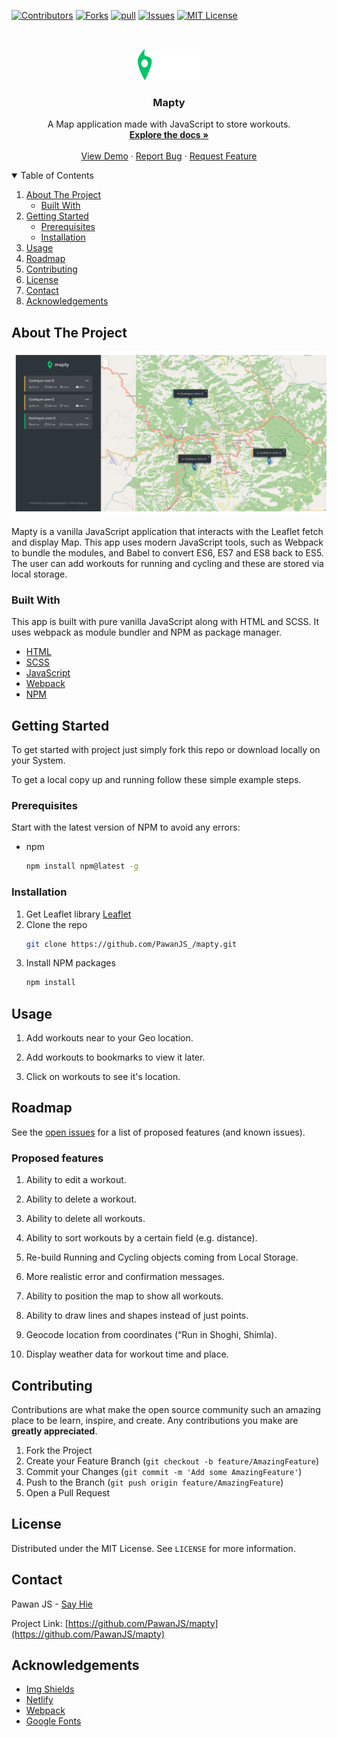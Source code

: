 <!-- PROJECT SHIELDS -->
<!--
*** I'm using markdown "reference style" links for readability.
*** Reference links are enclosed in brackets [ ] instead of parentheses ( ).
*** See the bottom of this document for the declaration of the reference variables
*** for contributors-url, forks-url, etc. This is an optional, concise syntax you may use.
*** https://www.markdownguide.org/basic-syntax/#reference-style-links
-->

[![Contributors][contributors-shield]][contributors-url]
[![Forks][forks-shield]][forks-url]
[![pull][pull-requests-shield]][pull-requests-url]
[![Issues][issues-shield]][issues-url]
[![MIT License][license-shield]][license-url]

<!-- PROJECT LOGO -->
<br />
<p align="center">
  <a href="https://mapty-by-pawanjs.netlify.app/">
    <img src="./src/images/logo.png" alt="Logo" width="100px" height="50px">
  </a>

  <h3 align="center">Mapty</h3>

  <p align="center">
   A Map application made with JavaScript to store workouts.
    <br />
    <a href="#about-the-project"><strong>Explore the docs »</strong></a>
    <br />
    <br />
    <a href="https://mapty-by-pawanjs.netlify.app/">View Demo</a>
    ·
    <a href="https://github.com/PawanJS/mapty/issues">Report Bug</a>
    ·
    <a href="https://github.com/PawanJS/mapty/issues">Request Feature</a>
  </p>
</p>

<!-- TABLE OF CONTENTS -->
<details open="open">
  <summary>Table of Contents</summary>
  <ol>
    <li>
      <a href="#about-the-project">About The Project</a>
      <ul>
        <li><a href="#built-with">Built With</a></li>
      </ul>
    </li>
    <li>
      <a href="#getting-started">Getting Started</a>
      <ul>
        <li><a href="#prerequisites">Prerequisites</a></li>
        <li><a href="#installation">Installation</a></li>
      </ul>
    </li>
    <li><a href="#usage">Usage</a></li>
    <li><a href="#roadmap">Roadmap</a></li>
    <li><a href="#contributing">Contributing</a></li>
    <li><a href="#license">License</a></li>
    <li><a href="#contact">Contact</a></li>
    <li><a href="#acknowledgements">Acknowledgements</a></li>
  </ol>
</details>

<!-- ABOUT THE PROJECT -->

## About The Project

[![Product Name Screen Shot][product-screenshot]](https://mapty-by-pawanjs.netlify.app/)

Mapty is a vanilla JavaScript application that interacts with the Leaflet fetch and display Map. This app uses modern JavaScript tools, such as Webpack to bundle the modules, and Babel to convert ES6, ES7 and ES8 back to ES5. The user can add workouts for running and cycling and these are stored via local storage.

### Built With

This app is built with pure vanilla JavaScript along with HTML and SCSS. It uses webpack as module bundler and NPM as package manager.

- [HTML](https://developer.mozilla.org/en-US/docs/Web/HTML)
- [SCSS](https://sass-lang.com/)
- [JavaScript](https://developer.mozilla.org/en-US/docs/Web/javascript)
- [Webpack](https://webpack.js.org/)
- [NPM](https://www.npmjs.com/)

<!-- GETTING STARTED -->

## Getting Started

To get started with project just simply fork this repo or download locally on your System.

To get a local copy up and running follow these simple example steps.

### Prerequisites

Start with the latest version of NPM to avoid any errors:

- npm
  ```sh
  npm install npm@latest -g
  ```

### Installation

1. Get Leaflet library [Leaflet](https://leafletjs.com/)
2. Clone the repo
   ```sh
   git clone https://github.com/PawanJS_/mapty.git
   ```
3. Install NPM packages
   ```sh
   npm install
   ```

<!-- USAGE EXAMPLES -->

## Usage

1. Add workouts near to your Geo location.

2. Add workouts to bookmarks to view it later.

3. Click on workouts to see it's location.

<!-- ROADMAP -->

## Roadmap

See the [open issues](https://github.com/PawanJS/mapty/issues) for a list of proposed features (and known issues).

### Proposed features

1. Ability to edit a workout.

2. Ability to delete a workout.

3. Ability to delete all workouts.

4. Ability to sort workouts by a certain field (e.g. distance).

5. Re-build Running and Cycling objects coming from Local Storage.

6. More realistic error and confirmation messages.

7. Ability to position the map to show all workouts.

8. Ability to draw lines and shapes instead of just points.

9. Geocode location from coordinates (“Run in Shoghi, Shimla).

10. Display weather data for workout time and place.

<!-- CONTRIBUTING -->

## Contributing

Contributions are what make the open source community such an amazing place to be learn, inspire, and create. Any contributions you make are **greatly appreciated**.

1. Fork the Project
2. Create your Feature Branch (`git checkout -b feature/AmazingFeature`)
3. Commit your Changes (`git commit -m 'Add some AmazingFeature'`)
4. Push to the Branch (`git push origin feature/AmazingFeature`)
5. Open a Pull Request

<!-- LICENSE -->

## License

Distributed under the MIT License. See `LICENSE` for more information.

<!-- CONTACT -->

## Contact

Pawan JS - [Say Hie](https://www.pawanjs.xyz/#contact)

Project Link: [https://github.com/PawanJS/mapty](https://github.com/PawanJS/mapty)

<!-- ACKNOWLEDGEMENTS -->

## Acknowledgements

- [Img Shields](https://shields.io)
- [Netlify](https://www.netlify.com/)
- [Webpack](https://webpack.js.org/)
- [Google Fonts](https://fonts.google.com/)

<!-- MARKDOWN LINKS & IMAGES -->
<!-- https://www.markdownguide.org/basic-syntax/#reference-style-links -->

[contributors-shield]: https://img.shields.io/github/contributors/PawanJS/mapty?color=green&style=for-the-badge
[contributors-url]: https://github.com/PawanJS/mapty/graphs/contributors
[forks-shield]: https://img.shields.io/github/forks/PawanJS/mapty?style=for-the-badge
[forks-url]: https://github.com/PawanJS/mapty/network/members
[pull-requests-shield]: https://img.shields.io/github/issues-pr/PawanJS/mapty?style=for-the-badge
[pull-requests-url]: https://github.com/PawanJS/mapty/pulls
[issues-shield]: https://img.shields.io/bitbucket/issues/PawanJS/mapty?style=for-the-badge
[issues-url]: https://github.com/PawanJS/mapty/issues
[license-shield]: https://img.shields.io/apm/l/vim-mode?label=LICENSE&style=for-the-badge
[license-url]: https://github.com/PawanJS/mapty/blob/master/LICENSE.txt
[product-screenshot]: ./src/images/screenshot.jpg

